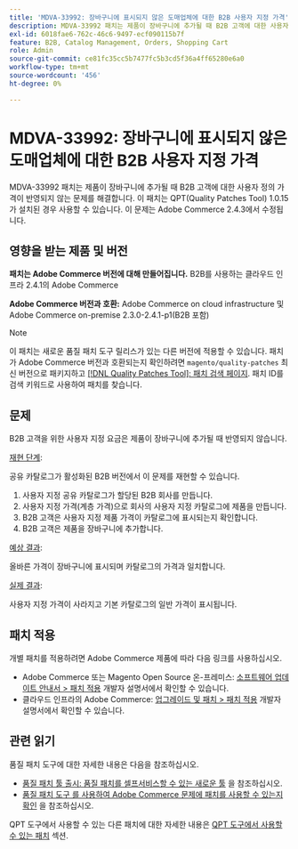 ```yaml
---
title: 'MDVA-33992: 장바구니에 표시되지 않은 도매업체에 대한 B2B 사용자 지정 가격'
description: MDVA-33992 패치는 제품이 장바구니에 추가될 때 B2B 고객에 대한 사용자 정의 가격이 반영되지 않는 문제를 해결합니다. 이 패치는 QPT(Quality Patches Tool) 1.0.15가 설치된 경우 사용할 수 있습니다. 이 문제는 Adobe Commerce 2.4.3에서 수정됩니다.
exl-id: 6018fae6-762c-46c6-9497-ecf090115b7f
feature: B2B, Catalog Management, Orders, Shopping Cart
role: Admin
source-git-commit: ce81fc35cc5b7477fc5b3cd5f36a4ff65280e6a0
workflow-type: tm+mt
source-wordcount: '456'
ht-degree: 0%

---
```


# MDVA-33992: 장바구니에 표시되지 않은 도매업체에 대한 B2B 사용자 지정 가격

MDVA-33992 패치는 제품이 장바구니에 추가될 때 B2B 고객에 대한 사용자 정의 가격이 반영되지 않는 문제를 해결합니다. 이 패치는 QPT(Quality Patches Tool) 1.0.15가 설치된 경우 사용할 수 있습니다. 이 문제는 Adobe Commerce 2.4.3에서 수정됩니다.

## 영향을 받는 제품 및 버전

**패치는 Adobe Commerce 버전에 대해 만들어집니다.** B2B를 사용하는 클라우드 인프라 2.4.1의 Adobe Commerce

**Adobe Commerce 버전과 호환:** Adobe Commerce on cloud infrastructure 및 Adobe Commerce on-premise 2.3.0-2.4.1-p1(B2B 포함)

>[!NOTE]
>
>이 패치는 새로운 품질 패치 도구 릴리스가 있는 다른 버전에 적용할 수 있습니다. 패치가 Adobe Commerce 버전과 호환되는지 확인하려면 `magento/quality-patches` 최신 버전으로 패키지하고 [[!DNL Quality Patches Tool]: 패치 검색 페이지](https://devdocs.magento.com/quality-patches/tool.html#patch-grid). 패치 ID를 검색 키워드로 사용하여 패치를 찾습니다.

## 문제

B2B 고객을 위한 사용자 지정 요금은 제품이 장바구니에 추가될 때 반영되지 않습니다.

<u>재현 단계</u>:

공유 카탈로그가 활성화된 B2B 버전에서 이 문제를 재현할 수 있습니다.

1. 사용자 지정 공유 카탈로그가 할당된 B2B 회사를 만듭니다.
1. 사용자 지정 가격(계층 가격)으로 회사의 사용자 지정 카탈로그에 제품을 만듭니다.
1. B2B 고객은 사용자 지정 제품 가격이 카탈로그에 표시되는지 확인합니다.
1. B2B 고객은 제품을 장바구니에 추가합니다.

<u>예상 결과</u>:

올바른 가격이 장바구니에 표시되며 카탈로그의 가격과 일치합니다.

<u>실제 결과</u>:

사용자 지정 가격이 사라지고 기본 카탈로그의 일반 가격이 표시됩니다.

## 패치 적용

개별 패치를 적용하려면 Adobe Commerce 제품에 따라 다음 링크를 사용하십시오.

* Adobe Commerce 또는 Magento Open Source 온-프레미스: [소프트웨어 업데이트 안내서 > 패치 적용](https://devdocs.magento.com/guides/v2.4/comp-mgr/patching/mqp.html) 개발자 설명서에서 확인할 수 있습니다.
* 클라우드 인프라의 Adobe Commerce: [업그레이드 및 패치 > 패치 적용](https://devdocs.magento.com/cloud/project/project-patch.html) 개발자 설명서에서 확인할 수 있습니다.

## 관련 읽기

품질 패치 도구에 대한 자세한 내용은 다음을 참조하십시오.

* [품질 패치 툴 출시: 품질 패치를 셀프서비스할 수 있는 새로운 툴](/help/announcements/adobe-commerce-announcements/magento-quality-patches-released-new-tool-to-self-serve-quality-patches.md) 을 참조하십시오.
* [품질 패치 도구 를 사용하여 Adobe Commerce 문제에 패치를 사용할 수 있는지 확인](/help/support-tools/patches-available-in-qpt-tool/check-patch-for-magento-issue-with-magento-quality-patches.md) 을 참조하십시오.

QPT 도구에서 사용할 수 있는 다른 패치에 대한 자세한 내용은 [QPT 도구에서 사용할 수 있는 패치](https://support.magento.com/hc/en-us/sections/360010506631-Patches-available-in-QPT-tool-) 섹션.
